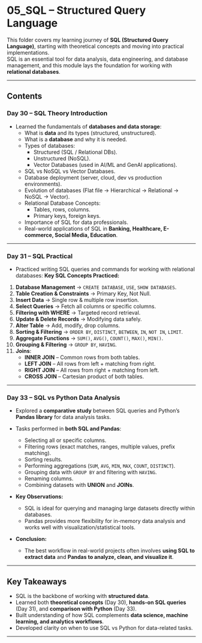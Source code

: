 # 05_SQL – Structured Query Language

This folder covers my learning journey of **SQL (Structured Query Language)**, starting with theoretical concepts and moving into practical implementations.  
SQL is an essential tool for data analysis, data engineering, and database management, and this module lays the foundation for working with **relational databases**.

---

## Contents

### **Day 30 – SQL Theory Introduction**
- Learned the fundamentals of **databases and data storage**:
  - What is **data** and its types (structured, unstructured).
  - What is a **database** and why it is needed.
  - Types of databases:
    - Structured (SQL / Relational DBs).
    - Unstructured (NoSQL).
    - Vector Databases (used in AI/ML and GenAI applications).
  - SQL vs NoSQL vs Vector Databases.
  - Database deployment (server, cloud, dev vs production environments).
  - Evolution of databases (Flat file → Hierarchical → Relational → NoSQL → Vector).
  - Relational Database Concepts:
    - Tables, rows, columns.
    - Primary keys, foreign keys.
  - Importance of SQL for data professionals.
  - Real-world applications of SQL in **Banking, Healthcare, E-commerce, Social Media, Education**.

---

### **Day 31 – SQL Practical**
- Practiced writing SQL queries and commands for working with relational databases:
**Key SQL Concepts Practiced:**
1. **Database Management** → `CREATE DATABASE`, `USE`, `SHOW DATABASES`.
2. **Table Creation & Constraints** → Primary Key, Not Null.
3. **Insert Data** → Single row & multiple row insertion.
4. **Select Queries** → Fetch all columns or specific columns.
5. **Filtering with WHERE** → Targeted record retrieval.
6. **Update & Delete Records** → Modifying data safely.
7. **Alter Table** → Add, modify, drop columns.
8. **Sorting & Filtering** → `ORDER BY`, `DISTINCT`, `BETWEEN`, `IN`, `NOT IN`, `LIMIT`.
9. **Aggregate Functions** → `SUM()`, `AVG()`, `COUNT()`, `MAX()`, `MIN()`.
10. **Grouping & Filtering** → `GROUP BY`, `HAVING`.
11. **Joins**:
      * **INNER JOIN** – Common rows from both tables.
      * **LEFT JOIN** – All rows from left + matching from right.
      * **RIGHT JOIN** – All rows from right + matching from left.
      * **CROSS JOIN** – Cartesian product of both tables.

---

### **Day 33 – SQL vs Python Data Analysis**

* Explored a **comparative study** between SQL queries and Python’s **Pandas library** for data analysis tasks.
* Tasks performed in **both SQL and Pandas**:

  * Selecting all or specific columns.
  * Filtering rows (exact matches, ranges, multiple values, prefix matching).
  * Sorting results.
  * Performing aggregations (`SUM`, `AVG`, `MIN`, `MAX`, `COUNT`, `DISTINCT`).
  * Grouping data with `GROUP BY` and filtering with `HAVING`.
  * Renaming columns.
  * Combining datasets with **UNION** and **JOINs**.
* **Key Observations:**

  * SQL is ideal for querying and managing large datasets directly within databases.
  * Pandas provides more flexibility for in-memory data analysis and works well with visualization/statistical tools.
* **Conclusion:**

  * The best workflow in real-world projects often involves **using SQL to extract data** and **Pandas to analyze, clean, and visualize it**.

---

## Key Takeaways

* SQL is the backbone of working with **structured data**.
* Learned both **theoretical concepts** (Day 30), **hands-on SQL queries** (Day 31), and **comparison with Python** (Day 33).
* Built understanding of how SQL complements **data science, machine learning, and analytics workflows**.
* Developed clarity on when to use SQL vs Python for data-related tasks.

---
